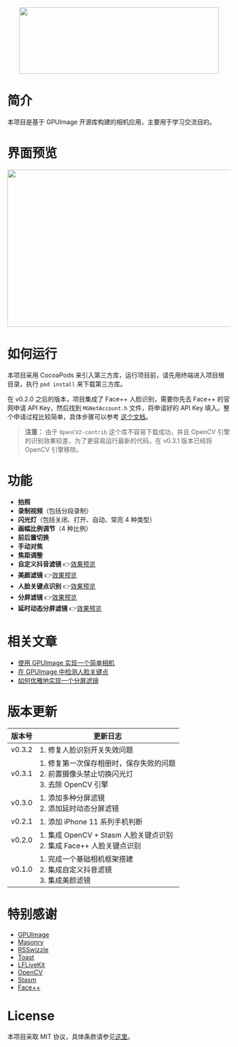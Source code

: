 <div align=center><img src="https://raw.githubusercontent.com/lmf12/SimpleCam/master/Images/image-head.jpg" width="450" height="150"/></div>

# 简介

本项目是基于 GPUImage 开源库构建的相机应用，主要用于学习交流目的。

# 界面预览

<div align=left><img src="https://raw.githubusercontent.com/lmf12/SimpleCam/master/Images/image-ui.jpg" width="600" height="355"/></div>

# 如何运行

本项目采用 CocoaPods 来引入第三方库，运行项目前，请先用终端进入项目根目录，执行 `pod install` 来下载第三方库。

在 v0.2.0 之后的版本，项目集成了 Face++ 人脸识别，需要你先去 Face++ 的官网申请 API Key，然后找到 `MGNetAccount.h` 文件，将申请好的 API Key 填入。整个申请过程比较简单，具体步骤可以参考 [这个文档](https://console.faceplusplus.com.cn/documents/5671787)。

> **注意：** 由于 `OpenCV2-contrib` 这个库不容易下载成功，并且 OpenCV 引擎的识别效果较差，为了更容易运行最新的代码，在 v0.3.1 版本已经将 OpenCV 引擎移除。

# 功能

* **拍照**
* **录制视频**（包括分段录制）
* **闪光灯**（包括关闭、打开、自动、常亮 4 种类型）
* **画幅比例调节**（4 种比例）
* **前后置切换**
* **手动对焦**
* **焦距调整**
* **自定义抖音滤镜**  👉[效果预览](https://github.com/lmf12/SimpleCam/blob/master/Images/image-2.gif)
* **美颜滤镜**  👉[效果预览](https://github.com/lmf12/SimpleCam/blob/master/Images/image-1.gif)
* **人脸关键点识别**  👉[效果预览](https://github.com/lmf12/SimpleCam/blob/master/Images/image-3.gif)
* **分屏滤镜**  👉[效果预览](https://github.com/lmf12/SimpleCam/blob/master/Images/image-4.gif)
* **延时动态分屏滤镜**  👉[效果预览](https://github.com/lmf12/SimpleCam/blob/master/Images/image-5.gif)

# 相关文章

* [使用 GPUImage 实现一个简单相机](http://www.lymanli.com/2019/06/15/ios-gpuimage-camera/)
* [在 GPUImage 中检测人脸关键点](http://www.lymanli.com/2019/09/29/ios-gpuimage-face-detect/)
* [如何优雅地实现一个分屏滤镜](http://www.lymanli.com/2019/11/09/ios-gpuimage-split-filter/)

# 版本更新


| 版本号 | 更新日志 |
| --- | --- |
| v0.3.2 | 1. 修复人脸识别开关失效问题 |
| v0.3.1 | 1. 修复第一次保存相册时，保存失败的问题 <br> 2. 前置摄像头禁止切换闪光灯 <br> 3. 去除 OpenCV 引擎 |
| v0.3.0 | 1. 添加多种分屏滤镜 <br> 2. 添加延时动态分屏滤镜 |
| v0.2.1 | 1. 添加 iPhone 11 系列手机判断 |
| v0.2.0 | 1. 集成 OpenCV + Stasm 人脸关键点识别 <br> 2. 集成 Face++ 人脸关键点识别 |
| v0.1.0 | 1. 完成一个基础相机框架搭建 <br> 2. 集成自定义抖音滤镜 <br> 3. 集成美颜滤镜 |

# 特别感谢

* [GPUImage](https://github.com/BradLarson/GPUImage)
* [Masonry](https://github.com/SnapKit/Masonry)
* [RSSwizzle](https://github.com/rabovik/RSSwizzle)
* [Toast](https://github.com/scalessec/Toast)
* [LFLiveKit](https://github.com/LaiFengiOS/LFLiveKit)
* [OpenCV](https://opencv.org/)
* [Stasm](http://www.milbo.users.sonic.net/stasm/)
* [Face++](https://www.faceplusplus.com.cn/)

# License

本项目采取 MIT 协议，具体条款请参见[这里](https://github.com/lmf12/SimpleCam/blob/master/LICENSE)。

